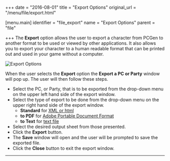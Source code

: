 +++
date = "2016-08-01"
title = "Export Options"
original_url = "/menu/file/export.html"

[menu.main]
    identifier = "file_export"
    name = "Export Options"
    parent = "file"
    
+++
The **Export** option allows the user to export a character from PCGen
to another format to be used or viewed by other applications. It also
allows you to export your character to a human readable format that can
be printed out and used in your game without a computer.

![Export Options](../../images/menus/file/menu_file_3_export.png)

When the user selects the **Export** option the **Export a PC or Party**
window will pop up. The user will then follow these steps.

-   Select the PC, or Party, that is to be exported from the drop-down
    menu on the upper left hand side of the export window.
-   Select the type of export to be done from the drop-down menu on the
    upper right hand side of the export window.
    -   **Standard** for [XML or html](/outputsheet/std.html)
    -   **to PDF** for [Adobe Portable Document
        Format](/outputsheet/pdf.html)
    -   **to Text** for [text
        file](/outputsheetpages/outputsheetstxt.html)
-   Select the desired output sheet from those presented.
-   Click the **Export** button.
-   The **Save** window will open and the user will be prompted to save
    the exported file.
-   Click the **Close** button to exit the export window.

------------------------------------------------------------------------



